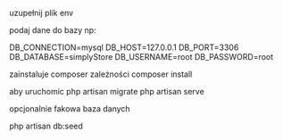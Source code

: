 uzupełnij plik env 

podaj dane do bazy np: 

DB_CONNECTION=mysql
DB_HOST=127.0.0.1
DB_PORT=3306
DB_DATABASE=simplyStore
DB_USERNAME=root
DB_PASSWORD=root

zainstaluje composer zależności
composer install

aby uruchomic
php artisan migrate
php artisan serve

opcjonalnie fakowa baza danych

php artisan db:seed